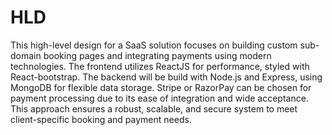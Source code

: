 # HLD
This high-level design for a SaaS solution focuses on building custom sub-domain booking pages and integrating payments using modern technologies. The frontend utilizes ReactJS for performance, styled with React-bootstrap. The backend will be build with Node.js and Express, using MongoDB for flexible data storage. Stripe or RazorPay can be chosen for payment processing due to its ease of integration and wide acceptance. This approach ensures a robust, scalable, and secure system to meet client-specific booking and payment needs.
